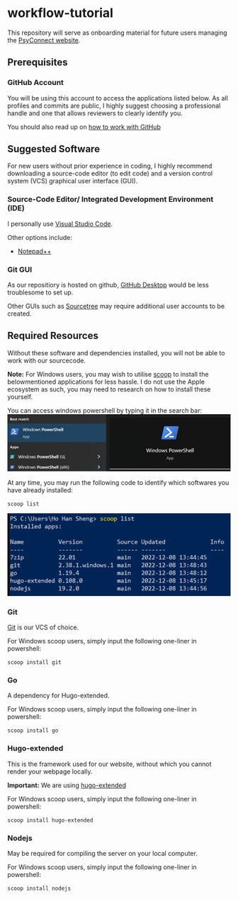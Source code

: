 # workflow-tutorial
This repository will serve as onboarding material for future users managing the [PsyConnect website](https://github.com/PsyConnect/PsyConnect.github.io). 

## Prerequisites

### GitHub Account
You will be using this account to access the applications listed below. As all profiles and commits are public, I highly suggest choosing a professional handle and one that allows reviewers to clearly identify you. 

You should also read up on [how to work with GitHub](https://github.com/ClinicalBrainLab/clinicalbrainlab.github.io#getting-started-with-github-memo)


## Suggested Software
For new users without prior experience in coding, I highly recommend downloading a source-code editor (to edit code) and a version control system (VCS) graphical user interface (GUI). 

### Source-Code Editor/ Integrated Development Environment (IDE)
I personally use [Visual Studio Code](https://code.visualstudio.com/).

Other options include: 
- [Notepad++](https://notepad-plus-plus.org/downloads/)

### Git GUI
As our repositiory is hosted on github, [GitHub Desktop](https://desktop.github.com/) would be less troublesome to set up. 

Other GUIs such as [Sourcetree](https://www.sourcetreeapp.com/) may require additional user accounts to be created. 

## Required Resources
Without these software and dependencies installed, you will not be able to work with our sourcecode. 

**Note:** For Windows users, you may wish to utilise [scoop](https://github.com/ScoopInstaller/Scoop#installation) to install the belowmentioned applications for less hassle. I do not use the Apple ecosystem as such, you may need to research on how to install these yourself. 

You can access windows powershell by typing it in the search bar:
![](/assets/images/powershell-screenshot.png)

At any time, you may run the following code to identify which softwares you have already installed:
```
scoop list
```
![An example](/assets/images/scoop-list.png)

### Git
[Git](https://git-scm.com/downloads) is our VCS of choice.

For Windows scoop users, simply input the following one-liner in powershell:
```
scoop install git
```

### Go
A dependency for Hugo-extended.

For Windows scoop users, simply input the following one-liner in powershell:
```
scoop install go
```

### Hugo-extended
This is the framework used for our website, without which you cannot render your webpage locally.

**Important:** We are using [hugo-extended](https://gohugo.io/getting-started/installing#quick-install)

For Windows scoop users, simply input the following one-liner in powershell:
```
scoop install hugo-extended
```

### Nodejs
May be required for compiling the server on your local computer.

For Windows scoop users, simply input the following one-liner in powershell:
```
scoop install nodejs
```
